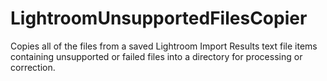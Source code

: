 # LightroomUnsupportedFilesCopier
Copies all of the files from a saved Lightroom Import Results text file items containing unsupported or failed files into a directory for processing or correction.

